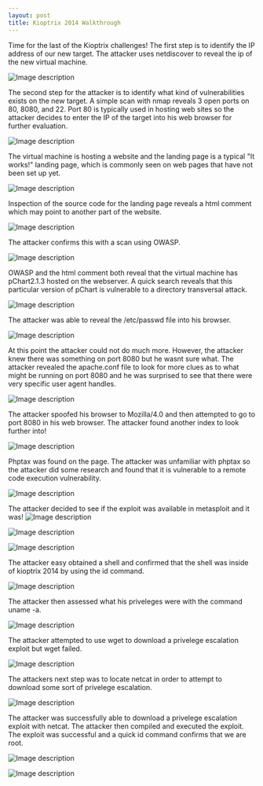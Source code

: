 ```yaml
---
layout: post
title: Kioptrix 2014 Walkthrough
---
```

Time for the last of the Kioptrix challenges! The first step is to identify the IP address of our new target. The attacker uses netdiscover to reveal the ip of the new virtual machine. 

![Image description](/images/kioptrix2014.1.png)

The second step for the attacker is to identify what kind of vulnerabilities exists on the new target. A simple scan with nmap reveals 3 open ports on 80, 8080, and 22. Port 80 is typically used in hosting web sites so the attacker decides to enter the IP of the target into his web browser for further evaluation. 

![Image description](/images/kioptrix2014.2.png)

The virtual machine is hosting a website and the landing page is a typical "It works!" landing page, which is commonly seen on web pages that have not been set up yet. 

![Image description](/images/kioptrix2014.14.png)

Inspection of the source code for the landing page reveals a html comment which may point to another part of the website. 

![Image description](/images/kioptrix2014.15.png)

The attacker confirms this with a scan using OWASP. 

![Image description](/images/kioptrix2014.4.png)

OWASP and the html comment both reveal that the virtual machine has pChart2.1.3 hosted on the webserver. A quick search reveals that this particular version of pChart is vulnerable to a directory transversal attack. 

![Image description](/images/kioptrix2014.3.png)

The attacker was able to reveal the /etc/passwd file into his browser. 

![Image description](/images/kioptrix2014.5.png)

At this point the attacker could not do much more. However, the attacker knew there was something on port 8080 but he wasnt sure what. The attacker revealed the apache.conf file to look for more clues as to what might be running on port 8080 and he was surprised to see that there were very specific user agent handles. 

![Image description](/images/kioptrix2014.6.png)

The attacker spoofed his browser to Mozilla/4.0 and then attempted to go to port 8080 in his web browser. The attacker found another index to look further into!

![Image description](/images/kioptrix2014.7.png)

Phptax was found on the page. The attacker was unfamiliar with phptax so the attacker did some research and found that it is vulnerable to a remote code execution vulnerability. 

![Image description](/images/kioptrix2014.8.1.png)

The attacker decided to see if the exploit was available in metasploit and it was!
![Image description](/images/kioptrix2014.11.png)

![Image description](/images/kioptrix2014.10.png)

![Image description](/images/kioptrix2014.9.png)

The attacker easy obtained a shell and confirmed that the shell was inside of kioptrix 2014 by using the id command. 

![Image description](/images/kioptrix2014.12.png)

The attacker then assessed what his priveleges were with the command uname -a.

![Image description](/images/kioptrix2014.13.png)

The attacker attempted to use wget to download a privelege escalation exploit but wget failed. 

![Image description](/images/kioptrix2014.16.png)

The attackers next step was to locate netcat in order to attempt to download some sort of privelege escalation.

![Image description](/images/kioptrix2014.17.png)

The attacker was successfully able to download a privelege escalation exploit with netcat. The attacker then compiled and executed the exploit. The exploit was successful and a quick id command confirms that we are root. 

![Image description](/images/kioptrix2014.18.png)

![Image description](/images/kioptrix2014.19.png)
